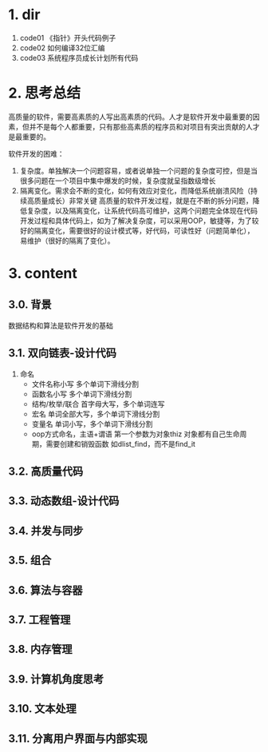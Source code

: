 # 1. dir
1. code01 《指针》开头代码例子
2. code02 如何编译32位汇编
3. code03 系统程序员成长计划所有代码


# 2. 思考总结
  高质量的软件，需要高素质的人写出高素质的代码。人才是软件开发中最重要的因素，但并不是每个人都重要，只有那些高素质的程序员和对项目有突出贡献的人才是最重要的。

  软件开发的困难：
  1. 复杂度。单独解决一个问题容易，或者说单独一个问题的复杂度可控，但是当很多问题在一个项目中集中爆发的时候，复杂度就呈指数级增长
  2. 隔离变化。需求会不断的变化，如何有效应对变化，而降低系统崩溃风险（持续高质量成长）非常关键
  高质量的软件开发过程，就是在不断的拆分问题，降低复杂度，以及隔离变化，让系统代码高可维护，这两个问题完全体现在代码开发过程和具体代码上，如为了解决复杂度，可以采用OOP，敏捷等，为了较好的隔离变化，需要很好的设计模式等，好代码，可读性好（问题简单化），易维护（很好的隔离了变化）。

# 3. content
## 3.0. 背景
数据结构和算法是软件开发的基础 
## 3.1. 双向链表-设计代码
1. 命名
    - 文件名称小写 多个单词下滑线分割
    - 函数名小写   多个单词下滑线分割
    - 结构/枚举/联合 首字母大写，多个单词连写
    - 宏名 单词全部大写，多个单词下滑线分割
    - 变量名 单词小写，多个单词下滑线分割
    - oop方式命名，主语+谓语 第一个参数为对象thiz 对象都有自己生命周期，需要创建和销毁函数 如dlist_find，而不是find_it
## 3.2. 高质量代码
## 3.3. 动态数组-设计代码
## 3.4. 并发与同步
## 3.5. 组合
## 3.6. 算法与容器
## 3.7. 工程管理
## 3.8. 内存管理
## 3.9. 计算机角度思考
## 3.10. 文本处理
## 3.11. 分离用户界面与内部实现